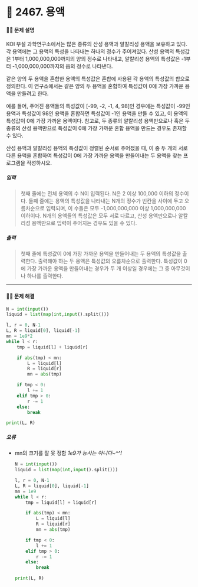 # 👻 2467. 용액

[📝 문제링크]: https://www.acmicpc.net/problem/2467



#### 💁‍♀️ 문제 설명

KOI 부설 과학연구소에서는 많은 종류의 산성 용액과 알칼리성 용액을 보유하고 있다. 각 용액에는 그 용액의 특성을 나타내는 하나의 정수가 주어져있다. 산성 용액의 특성값은 1부터 1,000,000,000까지의 양의 정수로 나타내고, 알칼리성 용액의 특성값은 -1부터 -1,000,000,000까지의 음의 정수로 나타낸다.

같은 양의 두 용액을 혼합한 용액의 특성값은 혼합에 사용된 각 용액의 특성값의 합으로 정의한다. 이 연구소에서는 같은 양의 두 용액을 혼합하여 특성값이 0에 가장 가까운 용액을 만들려고 한다. 

예를 들어, 주어진 용액들의 특성값이 [-99, -2, -1, 4, 98]인 경우에는 특성값이 -99인 용액과 특성값이 98인 용액을 혼합하면 특성값이 -1인 용액을 만들 수 있고, 이 용액의 특성값이 0에 가장 가까운 용액이다. 참고로, 두 종류의 알칼리성 용액만으로나 혹은 두 종류의 산성 용액만으로 특성값이 0에 가장 가까운 혼합 용액을 만드는 경우도 존재할 수 있다.

산성 용액과 알칼리성 용액의 특성값이 정렬된 순서로 주어졌을 때, 이 중 두 개의 서로 다른 용액을 혼합하여 특성값이 0에 가장 가까운 용액을 만들어내는 두 용액을 찾는 프로그램을 작성하시오.



##### 입력

> 첫째 줄에는 전체 용액의 수 N이 입력된다. N은 2 이상 100,000 이하의 정수이다. 둘째 줄에는 용액의 특성값을 나타내는 N개의 정수가 빈칸을 사이에 두고 오름차순으로 입력되며, 이 수들은 모두 -1,000,000,000 이상 1,000,000,000 이하이다. N개의 용액들의 특성값은 모두 서로 다르고, 산성 용액만으로나 알칼리성 용액만으로 입력이 주어지는 경우도 있을 수 있다.



##### 출력

> 첫째 줄에 특성값이 0에 가장 가까운 용액을 만들어내는 두 용액의 특성값을 출력한다. 출력해야 하는 두 용액은 특성값의 오름차순으로 출력한다. 특성값이 0에 가장 가까운 용액을 만들어내는 경우가 두 개 이상일 경우에는 그 중 아무것이나 하나를 출력한다.



-----



#### 🤸‍♂️ 문제 해결

```python
N = int(input())
liquid = list(map(int,input().split()))

l, r = 0, N-1
L, R = liquid[0], liquid[-1]
mn = 1e9*2
while l < r:
    tmp = liquid[l] + liquid[r]

    if abs(tmp) < mn:
        L = liquid[l]
        R = liquid[r]
        mn = abs(tmp)

    if tmp < 0:
        l += 1
    elif tmp > 0:
        r -= 1
    else:
        break

print(L, R)
```



##### *오류*

- mn의 크기를 잘 못 정함 *1e9가 능사는 아니다~^^!*

  ```python
  N = int(input())
  liquid = list(map(int,input().split()))
  
  l, r = 0, N-1
  L, R = liquid[0], liquid[-1]
  mn = 1e9
  while l < r:
      tmp = liquid[l] + liquid[r]
  
      if abs(tmp) < mn:
          L = liquid[l]
          R = liquid[r]
          mn = abs(tmp)
  
      if tmp < 0:
          l += 1
      elif tmp > 0:
          r -= 1
      else:
          break
  
  print(L, R)
  ```

  

